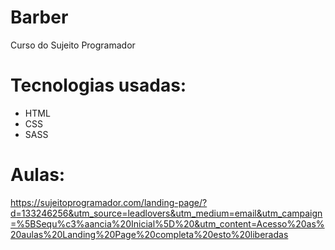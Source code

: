 # Barber
 Curso do Sujeito Programador 

# Tecnologias usadas:
- HTML
- CSS
- SASS

# Aulas:
https://sujeitoprogramador.com/landing-page/?d=133246256&utm_source=leadlovers&utm_medium=email&utm_campaign=%5BSequ%c3%aancia%20Inicial%5D%20&utm_content=Acesso%20as%20aulas%20Landing%20Page%20completa%20esto%20liberadas
